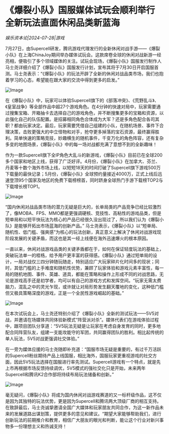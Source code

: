 # 《爆裂小队》国服媒体试玩会顺利举行 全新玩法直面休闲品类新蓝海

*娱乐资本论|2024-07-28|游戏*

7月27日，由Supercell研发，腾讯游戏代理发行的全新休闲对战手游——《爆裂小队》在上海ChinaJoy期间举办媒体试玩会。这款席卷全球的休闲对战新游一经亮相，便吸引了多个领域媒体的关注。试玩会现场，《爆裂小队》国服发行制作人马士尧详细介绍了《爆裂小队》国服发行计划，宣布其将于7月30日开启国服首测。马士尧表示：“《爆裂小队》的玩法开辟了全新的休闲对战品类市场，我们也抱着学习的心态，希望能在跟大家的交流中得到更多的启发。”

![Image](http://static.ylzbl.com/uploads/ueditor/php/upload/image/20240728/1722143102582074.png)

在《爆裂小队》中，玩家可以体验Supercell旗下的《部落冲突》、《荒野乱斗》、《皇室战争》等全部作品中超27个游戏角色。在4分钟的快速对局中，玩家需要通过搜集宝箱、开箱抽卡去选择自己的游戏角色，并不断搜集更多的宝箱和资源，以此强化自己的队伍配置。是招募相同角色合体成为大军？还是多角色配合各司其职？都由玩家决定。最后，玩家需要凭借自己组建的小队，在随机场景、事件下合理决策，击败更强大的中立怪物和对手，抢夺更多掉落的宝石资源，最终赢得胜利。简单快速的策略竞技，妙趣横生的随机事件，千变万化的角色阵容，还有复杂多变的地图场景，《爆裂小队》中的每一场对战都充满了意想不到的全新趣味！

作为一款Supercell旗下全IP角色大乱斗的新游戏，《爆裂小队》目前已在全球200多个国家和地区上线，获得了广泛好评。4月份，《爆裂小队》在加拿大、芬兰、丹麦等十数个海外市场上线，以短短18天的时间打破了Supercell旗下游戏500万下载量的最快记录；5月份，《爆裂小队》全球预约量接近4000万，正式上线后迅速登顶95个国家及地区的免费下载榜榜首，同时跻身全球热门手游下载榜TOP2与下载增长榜TOP1。

![Image](http://static.ylzbl.com/uploads/ueditor/php/upload/image/20240728/1722143102368452.png)

“国内休闲对战品类市场的潜力无疑是巨大的，长单局类的产品竞争已经比较激烈了，像MOBA、FPS、MMO都是更强调硬核、竞技性、高粘性的游戏品类，但是短单局和以短平快玩法为核心的产品已经很久没出现过了，所以我们认为《爆裂小队》是能够开拓出市场蓝海的创新产品。” 马士尧表示，《爆裂小队》以“短单局、随机性、低门槛、强爽感”为核心的玩法创新，真正意义上解决了休闲对战游戏现阶段发展的关键矛盾，而这也是其一经上线便在海外迅速爆火的根本原因。

一直以来，休闲对战游戏品类的关键矛盾都在于，如何在保证轻度玩法的基础上，突破玩法单一的桎梏，给予用户更丰富的获得感。《爆裂小队》通过短单局的设计，一局对战仅三四分钟随玩随走，特别适应广大玩家碎片化时间多的现状；同时，其低门槛的上手难度和随机性优势，兼顾了玩家体验和游戏元素丰富性，每一局的随机地图、事件、英雄、道具，都能在策略和操作上形成不同的对战思路，无论是游戏高手还是初学者，均可以有自己的游戏方式和发挥空间。“玩家无需太费脑力，混乱之中的灵光乍现，或许就让对局形势发生翻天覆地的变化，这种低门槛但又极具策略深度的游戏，正是一个全民性游戏崛起的基础。”

![Image](http://static.ylzbl.com/uploads/ueditor/php/upload/image/20240728/1722143103617849.png)

在本次试玩会上，马士尧还特别介绍了《爆裂小队》全新的测试玩法——5V5对战，并邀请在场媒体共同体验新模式“阵营派对杀”。媒体代表们在游戏体验过程中，跟项目团队分享道：“5V5玩法无疑是让玩家在考虑自身发育的同时，更多地配合同阵营队友，组建一支能攻能守的军团，共同赢得团队的胜利。相比起传统的单人玩法，5V5对战更强调社交体验。”

在一旁为媒体应援的马士尧随即补充道：“国服市场无疑是重要的，有过千万活跃的Supercell粉丝期待产品上线国服，相比海外，国服玩家更重视游戏的社交方面，因此5V5玩法选择在国服进行率先测试。Supercell游戏有一个特点，就是先上市再根据市场反馈持续调优，5V5模式的强社交化只是开始，未来两年Supercell和腾讯K2合作部将持续布局玩法储备和创新。”

![Image](http://static.ylzbl.com/uploads/ueditor/php/upload/image/20240728/1722143104557681.png)

毫无疑问，《爆裂小队》将成为国内休闲对战游戏赛道的又一标杆级作品，这不仅是因为其独特的玩法优势，更是因为Supercell和腾讯两大顶级厂商的相互支持。在致辞最后，马士尧诚挚邀请全国广大媒体和玩家朋友共同合作，为这一新作品未来的发展道路出谋划策，提供更多的意见和建议。“期望大家能够帮助我们，进行创新玩法的前期推介和教育，相信广大朋友的眼光和判断，能让这个行业对新兴事物多一份理想主义和热诚支持！

